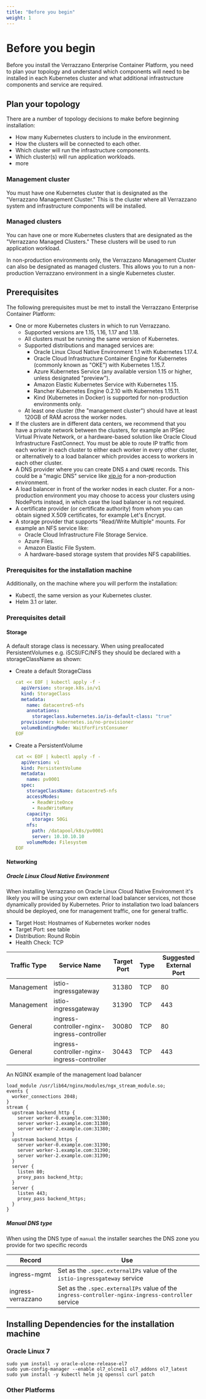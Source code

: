 ```yaml
--- 
title: "Before you begin"
weight: 1
---
```


# Before you begin

Before you install the Verrazzano Enterprise Container Platform, you need to plan your
topology and understand which components will need to be installed in each Kubernetes
cluster and what additional infrastructure components and service are required.

## Plan your topology 

There are a number of topology decisions to make before beginning installation:

* How many Kubernetes clusters to include in the environment.
* How the clusters will be connected to each other.
* Which cluster will run the infrastructure components.
* Which cluster(s) will run application workloads.
* more

### Management cluster

You must have one Kubernetes cluster that is designated as the "Verrazzano Management
Cluster."  This is the cluster where all Verrazzano system and infrastructure 
components will be installed.  

### Managed clusters

You can have one or more Kubernetes clusters that are designated as the "Verrazzano
Managed Clusters."  These clusters will be used to run application workload.

In non-production environments only, the Verrazzano Management Cluster can also be
designated as managed clusters.  This allows you to run a non-production Verrazzano
environment in a single Kubernetes cluster.



## Prerequisites

The following prerequisites must be met to install the Verrazzano Enterprise Container Platform:

* One or more Kubernetes clusters in which to run Verrazzano.  
    * Supported versions are 1.15, 1.16, 1.17 and 1.18.
    * All clusters must be running the same version of Kubernetes.
    * Supported distributions and managed services are:
        * Oracle Linux Cloud Native Environment 1.1 with Kubernetes 1.17.4.
        * Oracle Cloud Infrastructure Container Engine for Kubernetes (commonly known as "OKE")
          with Kubernetes 1.15.7.
        * Azure Kubernetes Service (any available version 1.15 or higher, unless designated "preview").
        * Amazon Elastic Kubernetes Service with Kubernetes 1.15.
        * Rancher Kubernetes Engine 0.2.10 with Kubernetes 1.15.11.
        * Kind (Kubernetes in Docker) is supported for non-production environments only.
    * At least one cluster (the "management cluster") should have at least 120GB of RAM
      across the worker nodes. 
* If the clusters are in different data centers, we recommend that you have a private network
  between the clusters, for example an IPSec Virtual Private Network, or a hardware-based 
  solution like Oracle Cloud Infrastructure FastConnect.  You must be able to route IP traffic
  from each worker in each cluster to either each worker in every other cluster, or alternatively
  to a load balancer which provides access to workers in each other cluster.
* A DNS provider where you can create DNS `A` and `CNAME` records. This could
  be a "magic DNS" service like [xip.io](http://xip.io) for a non-production environment.
* A load balancer in front of the worker nodes in each cluster.  For a non-production environment
  you may choose to access your clusters using NodePorts instead, in which case the load balancer
  is not required.
* A certificate provider (or certificate authority) from whom you can obtain signed X.509 certificates,
  for example Let's Encrypt.
* A storage provider that supports "Read/Write Multiple" mounts.  For example an NFS service like:
    * Oracle Cloud Infrastructure File Storage Service.
    * Azure Files.
    * Amazon Elastic File System.
    * A hardware-based storage system that provides NFS capabilities.

### Prerequisites for the installation machine

Additionally, on the machine where you will perform the installation:

* Kubectl, the same version as your Kubernetes cluster.
* Helm 3.1 or later.


### Prerequisites detail
#### Storage
A default storage class is necessary. When using preallocated PersistentVolumes e.g. iSCSI/FC/NFS
they should be declared with a storageClassName as shown:
* Create a default StorageClass
  ```yaml
  cat << EOF | kubectl apply -f -
    apiVersion: storage.k8s.io/v1
    kind: StorageClass
    metadata:
      name: datacentre5-nfs
      annotations:
        storageclass.kubernetes.io/is-default-class: "true"
    provisioner: kubernetes.io/no-provisioner
    volumeBindingMode: WaitForFirstConsumer
  EOF
  ```
* Create a PersistentVolume
  ```yaml
  cat << EOF | kubectl apply -f -
    apiVersion: v1
    kind: PersistentVolume
    metadata:
      name: pv0001
    spec:
      storageClassName: datacentre5-nfs
      accessModes:
        - ReadWriteOnce
        - ReadWriteMany
      capacity:
        storage: 50Gi
      nfs:
        path: /datapool/k8s/pv0001
        server: 10.10.10.10
      volumeMode: Filesystem
  EOF
  ```

#### Networking

##### Oracle Linux Cloud Native Environment
When installing Verrazzano on Oracle Linux Cloud Native Environment it's likely you will be using your
own external load balancer services, not those dynamically provided by Kubernetes.
Prior to installation two load balancers should be deployed, one for management traffic, one
for general traffic.

* Target Host: Hostnames of Kubernetes worker nodes
* Target Port: see table
* Distribution: Round Robin
* Health Check: TCP

Traffic Type | Service Name | Target Port | Type | Suggested External Port
 ---|---|---|---|---
Management | istio-ingressgateway | 31380 | TCP | 80
Management | istio-ingressgateway | 31390 | TCP | 443
General | ingress-controller-nginx-ingress-controller | 30080 | TCP | 80
General | ingress-controller-nginx-ingress-controller | 30443 | TCP | 443

An NGINX example of the management load balancer
```
load_module /usr/lib64/nginx/modules/ngx_stream_module.so;
events {
  worker_connections 2048;
}
stream {
  upstream backend_http {
    server worker-0.example.com:31380;
    server worker-1.example.com:31380;
    server worker-2.example.com:31380;
  }
  upstream backend_https {
    server worker-0.example.com:31390;
    server worker-1.example.com:31390;
    server worker-2.example.com:31390;
  }
  server {
    listen 80;
    proxy_pass backend_http;
  }
  server {
    listen 443;
    proxy_pass backend_https;
  }
}
```

##### Manual DNS type
When using the DNS type of `manual` the installer searches the DNS zone you provide for two specific records

Record | Use
---|---
ingress-mgmt | Set as the `.spec.externalIPs` value of the `istio-ingressgateway` service
ingress-verrazzano | Set as the `.spec.externalIPs` value of the `ingress-controller-nginx-ingress-controller` service

## Installing Dependencies for the installation machine
### Oracle Linux 7
```shell script
sudo yum install -y oracle-olcne-release-el7
sudo yum-config-manager --enable ol7_olcne11 ol7_addons ol7_latest
sudo yum install -y kubectl helm jq openssl curl patch
```
### Other Platforms
